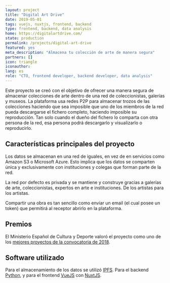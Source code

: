 ```yaml
---
layout: project
title: "Digital Art Drive"
date: 2019-05-01
tags: vuejs, nuxtjs, frontend, backend
type: frontend, backend, data analysis
home: https://digitalartdrive.com/
state: production
permalink: /projects/digital-art-drive
featured: yes
meta_description: "Almacena tu colección de arte de manera segura"
partners: []
icon: triangle
iconauthor:
lang: es
role: "CTO, frontend developer, backend developer, data analysis"
---
```


Este proyecto se creó con el objetivo de ofrecer una manera segura de almacenar colecciones de arte dentro de una red de coleccionistas, galerías y museos. La plataforma usa redes P2P para almacenar trozos de las colecciones haciendo que sea imposible que uno de los miembros de la red pueda descargarse el fichero completo, haciendo imposible su reproducción. Tan solo cuando el dueño del fichero lo comparta con otra persona de la red, esa persona podrá descargarlo y visualizarlo o reproducirlo.

## Características principales del proyecto

Los datos se almacenan en una red de iguales, en vez de en servicios como Amazon S3 o Microsoft Azure. Esto implica que los datos se comparten única y exclusivamente con instituciones y colegas que forman parte de la red.

La red por defecto es privada y se mantiene y construye gracias a galerías de arte, coleccionistas, expertos en arte e instituciones. De los artistas para los artistas.

Compartir una obra es tan sencillo como enviar un email (el cual posee un token) que permitirá al receptor abrirlo en la plataforma.

## Premios

El Ministerio Español de Cultura y Deporte valoró el proyecto como uno de los [mejores proyectos de la convocatoria de 2018](https://www.culturaydeporte.gob.es/cultura/industriasculturales/mejores-proyectos/mejores-proyectos-2018/modernizacion/conservacion-arte-digital.html).

## Software utilizado

Para el almacenamiento de los datos se utilizó [IPFS](https://ipfs.io/). Para el backend [Python](https://www.python.org/), y para el frontend [VueJS](https://vuejs.org/) con [NuxtJS](https://nuxtjs.org/).
